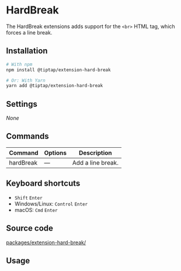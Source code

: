 # HardBreak
The HardBreak extensions adds support for the `<br>` HTML tag, which forces a line break.

## Installation
```bash
# With npm
npm install @tiptap/extension-hard-break

# Or: With Yarn
yarn add @tiptap/extension-hard-break
```

## Settings
*None*

## Commands
| Command   | Options | Description       |
| --------- | ------- | ----------------- |
| hardBreak | —       | Add a line break. |

## Keyboard shortcuts
* `Shift`&nbsp;`Enter`
* Windows/Linux: `Control`&nbsp;`Enter`
* macOS: `Cmd`&nbsp;`Enter`

## Source code
[packages/extension-hard-break/](https://github.com/ueberdosis/tiptap-next/blob/main/packages/extension-hard-break/)

## Usage
<demo name="Extensions/HardBreak" highlight="3-5,17,36" />

